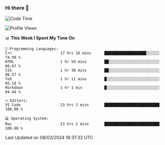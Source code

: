 ### Hi there 👋

<!--START_SECTION:waka-->
![Code Time](http://img.shields.io/badge/Code%20Time-353%20hrs%2011%20mins-blue)

![Profile Views](http://img.shields.io/badge/Profile%20Views-1-blue)

📊 **This Week I Spent My Time On** 

```text
💬 Programming Languages: 
C++                      17 hrs 16 mins      ███████████████████░░░░░░   74.99 % 
HTML                     1 hr 59 mins        ██░░░░░░░░░░░░░░░░░░░░░░░   08.67 % 
CSS                      1 hr 30 mins        ██░░░░░░░░░░░░░░░░░░░░░░░   06.57 % 
TeX                      1 hr 11 mins        █░░░░░░░░░░░░░░░░░░░░░░░░   05.18 % 
Markdown                 1 hr 1 min          █░░░░░░░░░░░░░░░░░░░░░░░░   04.44 % 

🔥 Editors: 
VS Code                  23 hrs 2 mins       █████████████████████████   100.00 % 

💻 Operating System: 
Mac                      23 hrs 2 mins       █████████████████████████   100.00 % 
```


 Last Updated on 08/03/2024 18:37:32 UTC
<!--END_SECTION:waka-->

<!--
**JackeyHua-SJTU/JackeyHua-SJTU** is a ✨ _special_ ✨ repository because its `README.md` (this file) appears on your GitHub profile.

Here are some ideas to get you started:

- 🔭 I’m currently working on ...
- 🌱 I’m currently learning ...
- 👯 I’m looking to collaborate on ...
- 🤔 I’m looking for help with ...
- 💬 Ask me about ...
- 📫 How to reach me: ...
- 😄 Pronouns: ...
- ⚡ Fun fact: ...
-->
